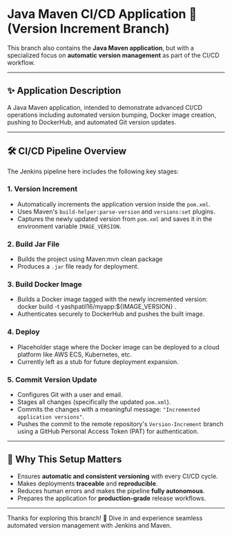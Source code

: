 # Java Maven CI/CD Application 🚀 (Version Increment Branch)

This branch also contains the **Java Maven application**, but with a specialized focus on **automatic version management** as part of the CI/CD workflow.

---

## ✨ Application Description
A Java Maven application, intended to demonstrate advanced CI/CD operations including automated version bumping, Docker image creation, pushing to DockerHub, and automated Git version updates.

---

## 🛠️ CI/CD Pipeline Overview

The Jenkins pipeline here includes the following key stages:

### 1. Version Increment
- Automatically increments the application version inside the `pom.xml`.
- Uses Maven's `build-helper:parse-version` and `versions:set` plugins.
- Captures the newly updated version from `pom.xml` and saves it in the environment variable `IMAGE_VERSION`.

### 2. Build Jar File
- Builds the project using Maven:mvn clean package
- Produces a `.jar` file ready for deployment.

### 3. Build Docker Image
- Builds a Docker image tagged with the newly incremented version: docker build -t yashpatil16/myapp:${IMAGE_VERSION} .
- Authenticates securely to DockerHub and pushes the built image.

### 4. Deploy
- Placeholder stage where the Docker image can be deployed to a cloud platform like AWS ECS, Kubernetes, etc.
- Currently left as a stub for future deployment expansion.

### 5. Commit Version Update
- Configures Git with a user and email.
- Stages all changes (specifically the updated `pom.xml`).
- Commits the changes with a meaningful message: `"Incremented application versions"`.
- Pushes the commit to the remote repository's `Version-Increment` branch using a GitHub Personal Access Token (PAT) for authentication.

---

## 🌟 Why This Setup Matters

- Ensures **automatic and consistent versioning** with every CI/CD cycle.
- Makes deployments **traceable** and **reproducible**.
- Reduces human errors and makes the pipeline **fully autonomous**.
- Prepares the application for **production-grade** release workflows.

---

Thanks for exploring this branch! 🌸 Dive in and experience seamless automated version management with Jenkins and Maven.
